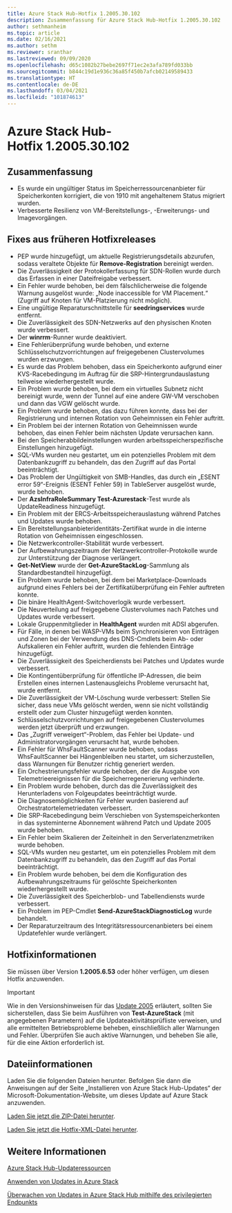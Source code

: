 ```yaml
---
title: Azure Stack Hub-Hotfix 1.2005.30.102
description: Zusammenfassung für Azure Stack Hub-Hotfix 1.2005.30.102
author: sethmanheim
ms.topic: article
ms.date: 02/16/2021
ms.author: sethm
ms.reviewer: sranthar
ms.lastreviewed: 09/09/2020
ms.openlocfilehash: d65c1082b27bebe2697f71ec2e3afa789fd033bb
ms.sourcegitcommit: b844c19d1e936c36a85f450b7afcb02149589433
ms.translationtype: HT
ms.contentlocale: de-DE
ms.lasthandoff: 03/04/2021
ms.locfileid: "101874613"
---
```

# <a name="azure-stack-hub-hotfix-1200530102"></a>Azure Stack Hub-Hotfix 1.2005.30.102

## <a name="summary"></a>Zusammenfassung

- Es wurde ein ungültiger Status im Speicherressourcenanbieter für Speicherkonten korrigiert, die von 1910 mit angehaltenem Status migriert wurden.
- Verbesserte Resilienz von VM-Bereitstellungs-, -Erweiterungs- und Imagevorgängen.

## <a name="fixes-rolled-up-from-previous-hotfix-releases"></a>Fixes aus früheren Hotfixreleases

- PEP wurde hinzugefügt, um aktuelle Registrierungsdetails abzurufen, sodass veraltete Objekte für **Remove-Registration** bereinigt werden.
- Die Zuverlässigkeit der Protokollerfassung für SDN-Rollen wurde durch das Erfassen in einer Dateifreigabe verbessert.
- Ein Fehler wurde behoben, bei dem fälschlicherweise die folgende Warnung ausgelöst wurde: „Node inaccessible for VM Placement.“ (Zugriff auf Knoten für VM-Platzierung nicht möglich).
- Eine ungültige Reparaturschnittstelle für **seedringservices** wurde entfernt.
- Die Zuverlässigkeit des SDN-Netzwerks auf den physischen Knoten wurde verbessert.
- Der **winrrm**-Runner wurde deaktiviert.
- Eine Fehlerüberprüfung wurde behoben, und externe Schlüsselschutzvorrichtungen auf freigegebenen Clustervolumes wurden erzwungen.
- Es wurde das Problem behoben, dass ein Speicherkonto aufgrund einer KVS-Racebedingung im Auftrag für die SRP-Hintergrundauslastung teilweise wiederhergestellt wurde.
- Ein Problem wurde behoben, bei dem ein virtuelles Subnetz nicht bereinigt wurde, wenn der Tunnel auf eine andere GW-VM verschoben und dann das VGW gelöscht wurde.
- Ein Problem wurde behoben, das dazu führen konnte, dass bei der Registrierung und internen Rotation von Geheimnissen ein Fehler auftritt.
- Ein Problem bei der internen Rotation von Geheimnissen wurde behoben, das einen Fehler beim nächsten Update verursachen kann.
- Bei den Speicherabbildeinstellungen wurden arbeitsspeicherspezifische Einstellungen hinzugefügt.
- SQL-VMs wurden neu gestartet, um ein potenzielles Problem mit dem Datenbankzugriff zu behandeln, das den Zugriff auf das Portal beeinträchtigt.
- Das Problem der Ungültigkeit von SMB-Handles, das durch ein „ESENT error 59“-Ereignis (ESENT Fehler 59) in TableServer ausgelöst wurde, wurde behoben.
- Der **AzsInfraRoleSummary Test-Azurestack**-Test wurde als UpdateReadiness hinzugefügt.
- Ein Problem mit der ERCS-Arbeitsspeicherauslastung während Patches und Updates wurde behoben.
- Ein Bereitstellungsanbieteridentitäts-Zertifikat wurde in die interne Rotation von Geheimnissen eingeschlossen.
- Die Netzwerkcontroller-Stabilität wurde verbessert.
- Der Aufbewahrungszeitraum der Netzwerkcontroller-Protokolle wurde zur Unterstützung der Diagnose verlängert.
- **Get-NetView** wurde der **Get-AzureStackLog**-Sammlung als Standardbestandteil hinzugefügt.
- Ein Problem wurde behoben, bei dem bei Marketplace-Downloads aufgrund eines Fehlers bei der Zertifikatüberprüfung ein Fehler auftreten konnte.
- Die binäre HealthAgent-Switchoverlogik wurde verbessert.
- Die Neuverteilung auf freigegebene Clustervolumes nach Patches und Updates wurde verbessert.
- Lokale Gruppenmitglieder in **HealthAgent** wurden mit ADSI abgerufen.
- Für Fälle, in denen bei WASP-VMs beim Synchronisieren von Einträgen und Zonen bei der Verwendung des DNS-Cmdlets beim Ab- oder Aufskalieren ein Fehler auftritt, wurden die fehlenden Einträge hinzugefügt.
- Die Zuverlässigkeit des Speicherdiensts bei Patches und Updates wurde verbessert.
- Die Kontingentüberprüfung für öffentliche IP-Adressen, die beim Erstellen eines internen Lastenausgleichs Probleme verursacht hat, wurde entfernt.
- Die Zuverlässigkeit der VM-Löschung wurde verbessert: Stellen Sie sicher, dass neue VMs gelöscht werden, wenn sie nicht vollständig erstellt oder zum Cluster hinzugefügt werden konnten.
- Schlüsselschutzvorrichtungen auf freigegebenen Clustervolumes werden jetzt überprüft und erzwungen.
- Das „Zugriff verweigert“-Problem, das Fehler bei Update- und Administratorvorgängen verursacht hat, wurde behoben.
- Ein Fehler für WhsFaultScanner wurde behoben, sodass WhsFaultScanner bei Hängenbleiben neu startet, um sicherzustellen, dass Warnungen für Benutzer richtig generiert werden.
- Ein Orchestrierungsfehler wurde behoben, der die Ausgabe von Telemetrieereignissen für die Speicherregenerierung verhinderte.
- Ein Problem wurde behoben, durch das die Zuverlässigkeit des Herunterladens von Folgeupdates beeinträchtigt wurde.
- Die Diagnosemöglichkeiten für Fehler wurden basierend auf Orchestratortelemetriedaten verbessert.
- Die SRP-Racebedingung beim Verschieben von Systemspeicherkonten in das systeminterne Abonnement während Patch und Update 2005 wurde behoben.
- Ein Fehler beim Skalieren der Zeiteinheit in den Serverlatenzmetriken wurde behoben.
- SQL-VMs wurden neu gestartet, um ein potenzielles Problem mit dem Datenbankzugriff zu behandeln, das den Zugriff auf das Portal beeinträchtigt.
- Ein Problem wurde behoben, bei dem die Konfiguration des Aufbewahrungszeitraums für gelöschte Speicherkonten wiederhergestellt wurde.
- Die Zuverlässigkeit des Speicherblob- und Tabellendiensts wurde verbessert.
- Ein Problem im PEP-Cmdlet **Send-AzureStackDiagnosticLog** wurde behandelt.
- Der Reparaturzeitraum des Integritätsressourcenanbieters bei einem Updatefehler wurde verlängert.

## <a name="hotfix-information"></a>Hotfixinformationen

Sie müssen über Version **1.2005.6.53** oder höher verfügen, um diesen Hotfix anzuwenden.

> [!IMPORTANT]
> Wie in den Versionshinweisen für das [Update 2005](release-notes.md?view=azs-2005&preserve-view=true) erläutert, sollten Sie sicherstellen, dass Sie beim Ausführen von **Test-AzureStack** (mit angegebenen Parametern) auf die Updateaktivitätsprüfliste verweisen, und alle ermittelten Betriebsprobleme beheben, einschließlich aller Warnungen und Fehler. Überprüfen Sie auch aktive Warnungen, und beheben Sie alle, für die eine Aktion erforderlich ist.

## <a name="file-information"></a>Dateiinformationen

Laden Sie die folgenden Dateien herunter. Befolgen Sie dann die Anweisungen auf der Seite „Installieren von Azure Stack Hub-Updates“ der Microsoft-Dokumentation-Website, um dieses Update auf Azure Stack anzuwenden.

[Laden Sie jetzt die ZIP-Datei herunter](https://azurestackhub.azureedge.net/PR/download/MAS_HotFix_1.2005.30.102/HotFix/AzS_Update_1.2005.30.102.zip).

[Laden Sie jetzt die Hotfix-XML-Datei herunter](https://azurestackhub.azureedge.net/PR/download/MAS_HotFix_1.2005.30.102/HotFix/metadata.xml).

## <a name="more-information"></a>Weitere Informationen

[Azure Stack Hub-Updateressourcen](azure-stack-updates.md)

[Anwenden von Updates in Azure Stack](azure-stack-apply-updates.md)

[Überwachen von Updates in Azure Stack Hub mithilfe des privilegierten Endpunkts](azure-stack-monitor-update.md)